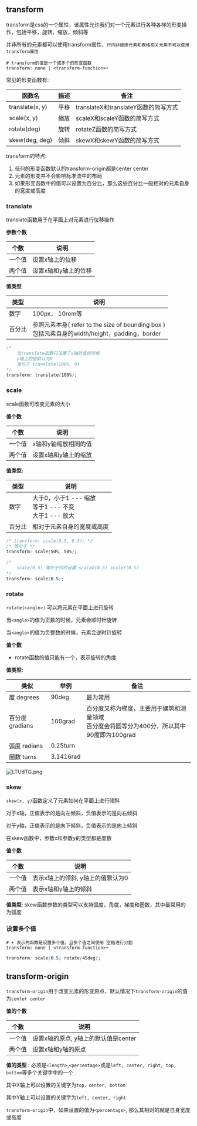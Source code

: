 ## transform

transform是css的一个属性，该属性允许我们对一个元素进行各种各样的形变操作，包括平移，旋转，缩放，倾斜等

并非所有的元素都可以使用transform属性，`行内非替换元素和表格相关元素不可以使用transform属性`

```shell
# transform的值是一个或多个的形变函数
transform: none | <transform-function>+
```

常见的形变函数有:

| 函数名          | 描述 | 备注                                 |
| --------------- | ---- | ------------------------------------ |
| translate(x, y) | 平移 | translateX和translateY函数的简写方式 |
| scale(x,  y)    | 缩放 | scaleX和scaleY函数的简写方式         |
| rotate(deg)     | 旋转 | rotateZ函数的简写方式                |
| skew(deg, deg)  | 倾斜 | skewX和skewY函数的简写方式           |



transform的特点:

1. 任何的形变函数默认的transform-origin都是center center
2. 元素的形变并不会影响标准流中的布局
3. 如果形变函数中的值可以设置为百分比，那么这些百分比一般相对的元素自身的宽度或高度



### translate

translate函数用于在平面上对元素进行位移操作

**参数个数**

| 个数   | 说明                 |
| ------ | -------------------- |
| 一个值 | 设置x轴上的位移      |
| 两个值 | 设置x轴和y轴上的位移 |



**值类型**

| 类型   | 说明                                                         |
| ------ | ------------------------------------------------------------ |
| 数字   | 100px， 10rem等                                              |
| 百分比 | 参照元素本身( refer to the size of bounding box )<br />包括元素自身的width/height，padding，border |

```css
/*
	当translate函数只设置了x轴的值的时候
	y轴上的值默认为0
	等价于 translate(100%, 0) 
*/
transform: translate(100%);
```



### scale

scale函数可改变元素的大小

 **值个数**

| 个数   | 说明                 |
| ------ | -------------------- |
| 一个值 | x轴和y轴缩放相同的值 |
| 两个值 | 设置x轴和y轴上的缩放 |

**值类型:**

| 类型   | 说明                                                         |
| ------ | ------------------------------------------------------------ |
| 数字   | 大于0，小于1 --- 缩放<br />等于1 --- 不变<br />大于1 --- 放大 |
| 百分比 | 相对于元素自身的宽度或高度                                   |

```css
/* transform: scale(0.5, 0.5); */
/* 等价于 */
transform: scale(50%, 50%);
```

```css
/*
	scale(0.5) 等价于同时设置 scaleX(0.5) scaleY(0.5)
*/
transform: scale(0.5);
```



### rotate

`rotate(<angle>)` 可以将元素在平面上进行旋转

当`<angle>`的值为正数的时候，元素会顺时针旋转

当`<angle>`的值为负整数的时候，元素会逆时针旋转

**值个数** 

+ rotate函数的值只能有一个，表示旋转的角度

**值类型:**

| 类似            | 举例      | 备注                                                         |
| --------------- | --------- | ------------------------------------------------------------ |
| 度 degrees      | 90deg     | 最为常用                                                     |
| 百分度 gradians | 100grad   | 百分度又称为梯度，主要用于建筑和测量领域<br />百分度会将圆等分为400分，所以其中90度即为100grad |
| 弧度 radians    | 0.25turn  |                                                              |
| 圈数 turns      | 3.1416rad |                                                              |

![LTUdTG.png](https://s6.jpg.cm/2022/04/20/LTUdTG.png)  



### skew

`skew(x, y)`函数定义了元素如何在平面上进行倾斜

对于x轴，正值表示的是向左倾斜，负值表示的是向右倾斜

对于y轴，正值表示的是向下倾斜，负值表示的是向上倾斜

在skew函数中，参数x和参数y的类型都是度数



**值个数**

| 个数   | 说明                              |
| ------ | --------------------------------- |
| 一个值 | 表示x轴上的倾斜, y轴上的值默认为0 |
| 两个值 | 表示x轴和y轴上的倾斜              |



**值类型**: skew函数参数的类型可以支持弧度，角度，梯度和圈数，其中最常用的为弧度



### 设置多个值

```shell
# + 表示的函数是设置多个值，且多个值之间使用 空格进行分割
transform: none | <transform-function>+
```

```css
transform: scale(0.5) rotate(45deg);
```



## transform-origin

`transform-origin`用于改变元素的形变原点，默认情况下`transform-origin`的值为`center center`

 **值的个数**

| 个数   | 说明                                 |
| ------ | ------------------------------------ |
| 一个值 | 设置x轴的原点, y轴上的默认值是center |
| 两个值 | 设置x轴和y轴的原点                   |



**值的类型** : 必须是`<length>`,`<percentage>`或是`left, center, right, top, bottom`等多个关键字中的一个

其中X轴上可以设置的关键字为`top，center, bottom`

其中Y轴上可以设置的关键字为`left, center, right`

`transform-origin`中，如果设置的值为`<percentage>`, 那么其相对的就是自身宽度或高度